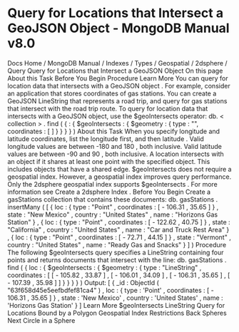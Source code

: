 # Query for Locations that Intersect a GeoJSON Object - MongoDB Manual v8.0


Docs Home / MongoDB Manual / Indexes / Types / Geospatial / 2dsphere / Query Query for Locations that Intersect a GeoJSON Object On this page About this Task Before You Begin Procedure Learn More You can query for location data that intersects with a GeoJSON
object . For example, consider an
application that stores coordinates of gas stations. You can create a
GeoJSON LineString that represents a road
trip, and query for gas stations that intersect with the road trip
route. To query for location data that intersects with a GeoJSON object, use
the $geoIntersects operator: db. < collection > . find ( { <location field> : { $geoIntersects : { $geometry : { type : "<GeoJSON object type>", coordinates : [ <coordinates> ] } } } } ) About this Task When you specify longitude and latitude coordinates, list the longitude first, and then latitude . Valid longitude values are between -180 and 180 , both
inclusive. Valid latitude values are between -90 and 90 , both
inclusive. A location intersects with an object if it shares at least one point
with the specified object. This includes objects that have a shared
edge. $geoIntersects does not require a geospatial index. However, a
geospatial index improves query performance. Only the 2dsphere geospatial index supports $geoIntersects . For
more information see Create a 2dsphere Index . Before You Begin Create a gasStations collection that contains these documents: db. gasStations . insertMany ( [ { loc : { type : "Point" , coordinates : [ - 106.31 , 35.65 ] } , state : "New Mexico" , country : "United States" , name : "Horizons Gas Station" } , { loc : { type : "Point" , coordinates : [ - 122.62 , 40.75 ] } , state : "California" , country : "United States" , name : "Car and Truck Rest Area" } , { loc : { type : "Point" , coordinates : [ - 72.71 , 44.15 ] } , state : "Vermont" , country : "United States" , name : "Ready Gas and Snacks" } ] ) Procedure The following $geoIntersects query specifies a LineString containing four points and returns documents that intersect with the
line: db. gasStations . find ( { loc : { $geoIntersects : { $geometry : { type : "LineString" , coordinates : [ [ - 105.82 , 33.87 ] , [ - 106.01 , 34.09 ] , [ - 106.31 , 35.65 ] , [ - 107.39 , 35.98 ] ] } } } } ) Output: [ { _id : ObjectId ( "63f658d45e5eefbdfef81ca4" ) , loc : { type : 'Point' , coordinates : [ - 106.31 , 35.65 ] } , state : 'New Mexico' , country : 'United States' , name : 'Horizons Gas Station' } ] Learn More $geoIntersects LineString Query for Locations Bound by a Polygon Geospatial Index Restrictions Back Spheres Next Circle in a Sphere
